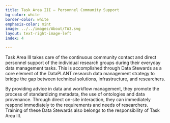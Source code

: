 ```yaml
---
title: Task Area III – Personnel Community Support
bg-color: white
border-color: white
emphasis-color: mint
image: ../../images/About/TA3.svg
layout: text-right-image-left
index: 4

---
```


Task Area III takes care of the continuous community contact and direct personnel support of the individual research groups during their everyday data management tasks. This is accomplished through Data Stewards as a core element of the DataPLANT research data management strategy to bridge the gap between technical solutions, infrastructure, and researchers. 

By providing advice in data and workflow management, they promote the process of standardizing metadata, the use of ontologies and data provenance. Through direct on-site interaction, they can immediately respond immediately to the requirements and needs of researchers.
Training of these Data Stewards also belongs to the responsibility of Task Area III. 



